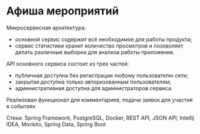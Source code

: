# Афиша мероприятий


Микросервисная архитектура:
- основной сервис содержит всё необходимое для работы продукта;
- сервис статистики хранит количество просмотров и позхволяет делать различные выборки для анализа работы приложения.

API основного сервиса состоит из трех частей:
- публичная доступна без регистрации любому пользователю сети;
- закрытая доступна только авторизованным пользователям;
- административная доступна для администраторов сервиса.

Реализован функционал для комментариев, подачи заявок для участия в событиях

Стеки: Spring Framework, PostgreSQL, Docker, REST API, JSON API, Intellij IDEA, Mockito, Spring Data, Spring Boot
